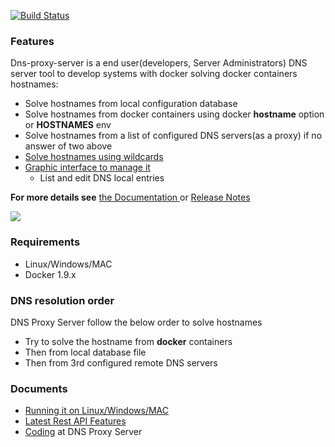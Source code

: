 <p>
	<a href="https://travis-ci.org/mageddo/dns-proxy-server"><img src="https://travis-ci.org/mageddo/dns-proxy-server.svg?branch=master" alt="Build Status"></img></a>
</p>

### Features
Dns-proxy-server is a end user(developers, Server Administrators) DNS server tool to develop systems with docker solving docker containers hostnames:

* Solve hostnames from local configuration database
* Solve hostnames from docker containers using docker **hostname** option or **HOSTNAMES** env
* Solve hostnames from a list of configured DNS servers(as a proxy) if no answer of two above
* [Solve hostnames using wildcards](http://mageddo.github.io/dns-proxy-server/docs/features#Solve-hostnames-using-wildcards)
* [Graphic interface to manage it](http:/127.0.0.1:5380/static/)
	* List and edit DNS local entries

**For more details see** [the Documentation ](http://mageddo.github.io/dns-proxy-server/docs/features) or [Release Notes](RELEASE-NOTES.md) 

![](https://i.imgur.com/aR9dl0O.png)

### Requirements
* Linux/Windows/MAC
* Docker 1.9.x

### DNS resolution order
DNS  Proxy Server follow the below order to solve hostnames

* Try to solve the hostname from **docker** containers
* Then from local database file
* Then from 3rd configured remote DNS servers

### Documents
* [Running it on Linux/Windows/MAC](http://mageddo.github.io/dns-proxy-server/docs/api/running.html)
* [Latest Rest API Features](http://mageddo.github.io/dns-proxy-server/docs/api/)
* [Coding](docs/developing) at DNS Proxy Server
